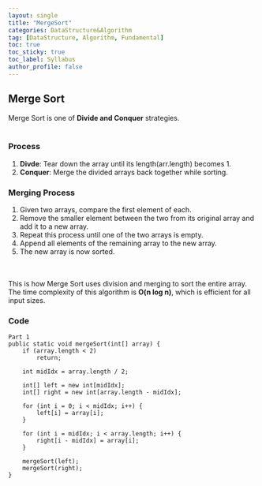 ```yaml
---
layout: single
title: "MergeSort"
categories: DataStructure&Algorithm
tag: [DataStructure, Algorithm, Fundamental]
toc: true
toc_sticky: true
toc_label: Syllabus
author_profile: false
---
```


## Merge Sort

Merge Sort is one of **Divide and Conquer** strategies.<br><br>


### Process

1. **Divde**: Tear down the array until its length(arr.length) becomes 1.
2. **Conquer**: Merge the divided arrays back together while sorting.


### Merging Process

1. Given two arrays, compare the first element of each.
2. Remove the smaller element between the two from its original array and add  it to a new array.
3. Repeat this process until one of the two arrays is empty.
4. Append all elements of the remaining array to the new array.
5. The new array is now sorted.

<br><br>
This is how Merge Sort uses division and merging to sort the entire array. The time complexity of this algorithm is **O(n log n)**, which is efficient for all input sizes.


### Code
```
Part 1
public static void mergeSort(int[] array) {
    if (array.length < 2)
        return;

    int midIdx = array.length / 2;

    int[] left = new int[midIdx];
    int[] right = new int[array.length - midIdx];

    for (int i = 0; i < midIdx; i++) {
        left[i] = array[i];
    }

    for (int i = midIdx; i < array.length; i++) {
        right[i - midIdx] = array[i];
    }

    mergeSort(left);
    mergeSort(right);
}

```
